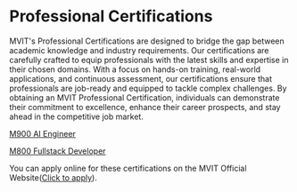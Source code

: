 # Professional Certifications
MVIT's Professional Certifications are designed to bridge the gap between academic knowledge and industry requirements. Our certifications are carefully crafted to equip professionals with the latest skills and expertise in their chosen domains. With a focus on hands-on training, real-world applications, and continuous assessment, our certifications ensure that professionals are job-ready and equipped to tackle complex challenges. By obtaining an MVIT Professional Certification, individuals can demonstrate their commitment to excellence, enhance their career prospects, and stay ahead in the competitive job market.

[M900 AI Engineer](AI_Engineer/Readme.md)

[M800 Fullstack Developer](Fullstack_Developer/Readme.md)


You can apply online for these certifications on the MVIT Official Website([Click to apply](https://www.mvut.us/pages/apply)).
